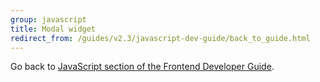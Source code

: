```yaml
---
group: javascript
title: Modal widget
redirect_from: /guides/v2.3/javascript-dev-guide/back_to_guide.html
---
```


Go back to [JavaScript section of the Frontend Developer Guide]({{page.baseurl}}/javascript-development/core-concepts.html).


